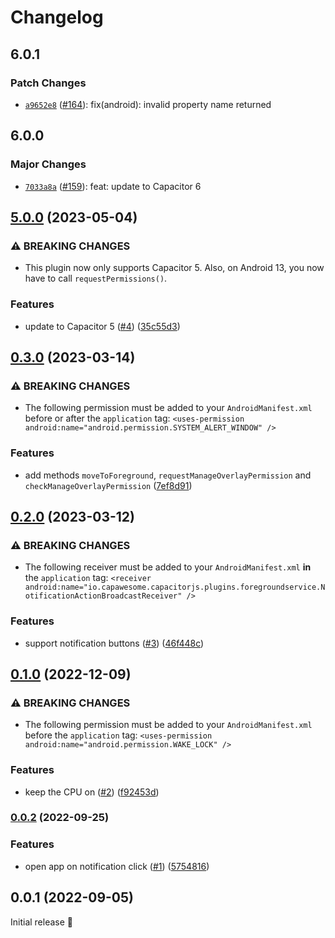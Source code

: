 # Changelog

## 6.0.1

### Patch Changes

- [`a9652e8`](https://github.com/capawesome-team/capacitor-plugins/commit/a9652e89227cf72995d4fe3634d4c7aefc3d0f12) ([#164](https://github.com/capawesome-team/capacitor-plugins/pull/164)): fix(android): invalid property name returned

## 6.0.0

### Major Changes

- [`7033a8a`](https://github.com/capawesome-team/capacitor-plugins/commit/7033a8a42984523902f125239c3623e1e872b489) ([#159](https://github.com/capawesome-team/capacitor-plugins/pull/159)): feat: update to Capacitor 6

## [5.0.0](https://github.com/capawesome-team/sponsorware/compare/v0.3.0...v5.0.0) (2023-05-04)

### ⚠ BREAKING CHANGES

- This plugin now only supports Capacitor 5. Also, on Android 13, you now have to call `requestPermissions()`.

### Features

- update to Capacitor 5 ([#4](https://github.com/capawesome-team/sponsorware/issues/4)) ([35c55d3](https://github.com/capawesome-team/sponsorware/commit/35c55d333b421f6ae77f89081b27afe549350742))

## [0.3.0](https://github.com/capawesome-team/sponsorware/compare/v0.2.0...v0.3.0) (2023-03-14)

### ⚠ BREAKING CHANGES

- The following permission must be added to your `AndroidManifest.xml` before or after the `application` tag: `<uses-permission android:name="android.permission.SYSTEM_ALERT_WINDOW" />`

### Features

- add methods `moveToForeground`, `requestManageOverlayPermission` and `checkManageOverlayPermission` ([7ef8d91](https://github.com/capawesome-team/sponsorware/commit/7ef8d91bd7ad8cd704d34f5ad2925069f50549b0))

## [0.2.0](https://github.com/capawesome-team/sponsorware/compare/v0.1.0...v0.2.0) (2023-03-12)

### ⚠ BREAKING CHANGES

- The following receiver must be added to your `AndroidManifest.xml` **in** the `application` tag: `<receiver android:name="io.capawesome.capacitorjs.plugins.foregroundservice.NotificationActionBroadcastReceiver" />`

### Features

- support notification buttons ([#3](https://github.com/capawesome-team/sponsorware/issues/3)) ([46f448c](https://github.com/capawesome-team/sponsorware/commit/46f448ce737ab5b8355e5adc9483c355343f7040))

## [0.1.0](https://github.com/capawesome-team/sponsorware/compare/v0.0.2...v0.1.0) (2022-12-09)

### ⚠ BREAKING CHANGES

- The following permission must be added to your `AndroidManifest.xml` before the `application` tag: `<uses-permission android:name="android.permission.WAKE_LOCK" />`

### Features

- keep the CPU on ([#2](https://github.com/capawesome-team/sponsorware/issues/2)) ([f92453d](https://github.com/capawesome-team/sponsorware/commit/f92453dc9594ae622e2745731187ad8dd5fdf2ff))

### [0.0.2](https://github.com/capawesome-team/sponsorware/compare/v0.0.1...v0.0.2) (2022-09-25)

### Features

- open app on notification click ([#1](https://github.com/capawesome-team/sponsorware/issues/1)) ([5754816](https://github.com/capawesome-team/sponsorware/commit/57548161aced2ceac89021c74936c84977875977))

## 0.0.1 (2022-09-05)

Initial release 🎉
